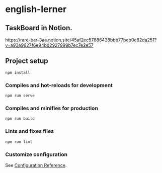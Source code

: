 # english-lerner

## TaskBoard in Notion.
https://rare-bar-3aa.notion.site/45af2ec57686438bbb77beb0e62da251?v=a93a9627f6e94bd2927999b7ec7e2e57

## Project setup
```
npm install
```

### Compiles and hot-reloads for development
```
npm run serve
```

### Compiles and minifies for production
```
npm run build
```

### Lints and fixes files
```
npm run lint
```

### Customize configuration
See [Configuration Reference](https://cli.vuejs.org/config/).
